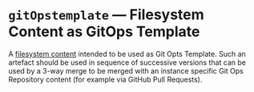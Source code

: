 # `gitOpstemplate` &#8212; Filesystem Content as GitOps Template

A [filesystem content](fileSystem.md) intended to be used as Git Opts Template.
Such an artefact should be used in sequence of successive versions
that can be used by a 3-way merge to be merged with an instance
specific Git Ops Repository content (for example via GitHub Pull Requests).